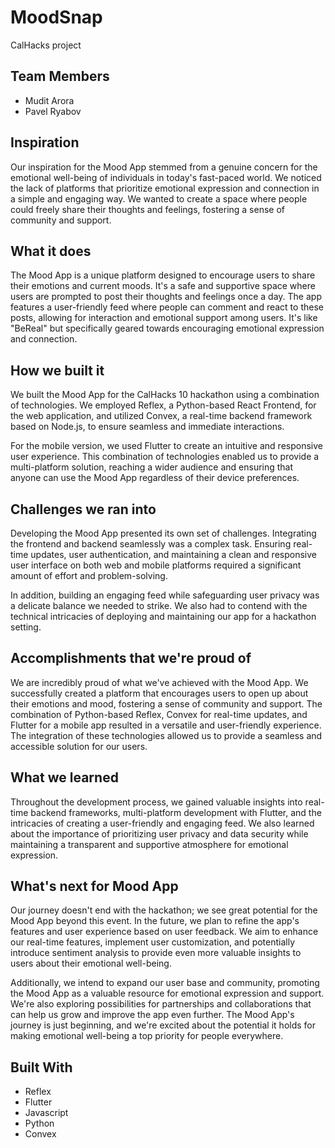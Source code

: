 # MoodSnap
CalHacks project

## Team Members
- Mudit Arora 
- Pavel Ryabov 

## Inspiration
Our inspiration for the Mood App stemmed from a genuine concern for the emotional well-being of individuals in today's fast-paced world. We noticed the lack of platforms that prioritize emotional expression and connection in a simple and engaging way. We wanted to create a space where people could freely share their thoughts and feelings, fostering a sense of community and support.

## What it does
The Mood App is a unique platform designed to encourage users to share their emotions and current moods. It's a safe and supportive space where users are prompted to post their thoughts and feelings once a day. The app features a user-friendly feed where people can comment and react to these posts, allowing for interaction and emotional support among users. It's like "BeReal" but specifically geared towards encouraging emotional expression and connection.

## How we built it
We built the Mood App for the CalHacks 10 hackathon using a combination of technologies. We employed Reflex, a Python-based React Frontend, for the web application, and utilized Convex, a real-time backend framework based on Node.js, to ensure seamless and immediate interactions.

For the mobile version, we used Flutter to create an intuitive and responsive user experience. This combination of technologies enabled us to provide a multi-platform solution, reaching a wider audience and ensuring that anyone can use the Mood App regardless of their device preferences.

## Challenges we ran into
Developing the Mood App presented its own set of challenges. Integrating the frontend and backend seamlessly was a complex task. Ensuring real-time updates, user authentication, and maintaining a clean and responsive user interface on both web and mobile platforms required a significant amount of effort and problem-solving.

In addition, building an engaging feed while safeguarding user privacy was a delicate balance we needed to strike. We also had to contend with the technical intricacies of deploying and maintaining our app for a hackathon setting.

## Accomplishments that we're proud of
We are incredibly proud of what we've achieved with the Mood App. We successfully created a platform that encourages users to open up about their emotions and mood, fostering a sense of community and support. The combination of Python-based Reflex, Convex for real-time updates, and Flutter for a mobile app resulted in a versatile and user-friendly experience. The integration of these technologies allowed us to provide a seamless and accessible solution for our users.

## What we learned
Throughout the development process, we gained valuable insights into real-time backend frameworks, multi-platform development with Flutter, and the intricacies of creating a user-friendly and engaging feed. We also learned about the importance of prioritizing user privacy and data security while maintaining a transparent and supportive atmosphere for emotional expression.

## What's next for Mood App
Our journey doesn't end with the hackathon; we see great potential for the Mood App beyond this event. In the future, we plan to refine the app's features and user experience based on user feedback. We aim to enhance our real-time features, implement user customization, and potentially introduce sentiment analysis to provide even more valuable insights to users about their emotional well-being.

Additionally, we intend to expand our user base and community, promoting the Mood App as a valuable resource for emotional expression and support. We're also exploring possibilities for partnerships and collaborations that can help us grow and improve the app even further. The Mood App's journey is just beginning, and we're excited about the potential it holds for making emotional well-being a top priority for people everywhere.

## Built With
- Reflex
- Flutter
- Javascript
- Python
- Convex
